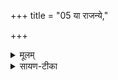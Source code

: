 +++
title = "05 या राजन्ये,"

+++


<details><summary>मूलम्</summary>

या रा॑ज॒न्ये॑ दुन्दु॒भावाय॑तायाम् ।  
अश्व॑स्य॒ क्रन्द्ये॒ पुरु॑षस्य मा॒यौ ।    
इन्द्रय्ँ॒ या दे॒वी सु॒भगा॑ ज॒जान॑ ।  
सा न॒ आग॒न्वर्च॑सा सव्ँ विदा॒ना ।
</details>

<details><summary>सायण-टीका</summary>

2अथ द्वितीयामाह - **राजन्ये** क्षत्रिये **आयतायां** ताड्यमानायां **दुन्दुभौ अश्वस्य क्रन्द्ये** क्रन्दने हेषिते **पुरुषस्य मायौ** सिंहनादादिशब्दे । एतेषु या त्विषिर्गाम्भीर्यलक्षणा तदभिमानिनी । या देवीत्यादि पूवर्वत् ॥

- या देवो सुभगा सौभाग्ययुक्ता सती **इन्द्रं** परमैश्वर्ययुक्तं पुरुषं **जजान** उत्पादयामास । सा देवी वर्चसा वलेन संविदाना ऐकमत्यं गता सती नोऽस्मान्प्रति आगन् आगच्छतु ॥
</details>